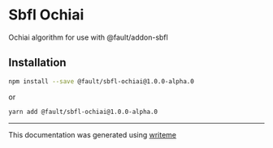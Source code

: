 # Sbfl Ochiai

Ochiai algorithm for use with @fault/addon-sbfl

## Installation

```bash
npm install --save @fault/sbfl-ochiai@1.0.0-alpha.0
```
or
```bash
yarn add @fault/sbfl-ochiai@1.0.0-alpha.0
```

---
This documentation was generated using [writeme](https://www.npmjs.com/package/@pshaw/writeme)
